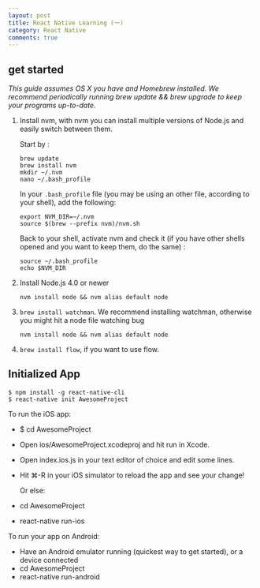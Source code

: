 ```yaml
---
layout: post
title: React Native Learning (一)
category: React Native
comments: true
---
```


## get started

*This guide assumes OS X you have and Homebrew installed. We recommend periodically running brew update && brew upgrade to keep your programs up-to-date.*

1.  Install nvm, with nvm you can install multiple versions of Node.js and easily switch between them.
	
	Start by :
	
	```
	brew update
	brew install nvm
	mkdir ~/.nvm
	nano ~/.bash_profile
	````
	In your `.bash_profile` file (you may be using an other file, according to your shell), add the following:
	
	```
	export NVM_DIR=~/.nvm
	source $(brew --prefix nvm)/nvm.sh
	```
	Back to your shell, activate nvm and check it (if you have other shells opened and you want to keep them, do the same) :
	
	```
	source ~/.bash_profile
	echo $NVM_DIR
	```
	
2.  Install Node.js 4.0 or newer

	```
	nvm install node && nvm alias default node
	```
	
3.  `brew install watchman`. We recommend installing watchman, otherwise you might hit a node file watching bug

	```
	nvm install node && nvm alias default node
	```
4.  `brew install flow`, if you want to use flow.


## Initialized App

```
$ npm install -g react-native-cli
$ react-native init AwesomeProject
```

To run the iOS app:

* $ cd AwesomeProject
* Open ios/AwesomeProject.xcodeproj and hit run in Xcode.
* Open index.ios.js in your text editor of choice and edit some lines.
* Hit ⌘-R in your iOS simulator to reload the app and see your change!

	Or else:

* cd AwesomeProject
* react-native run-ios

To run your app on Android:
   
   * Have an Android emulator running (quickest way to get started), or a device connected
   * cd AwesomeProject
   * react-native run-android


